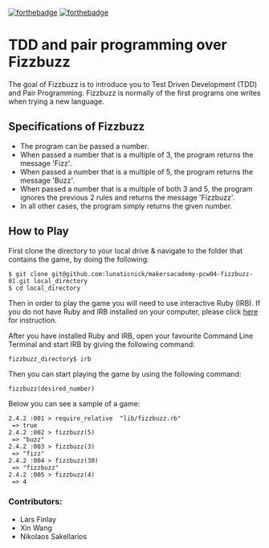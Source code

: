 [![forthebadge](http://forthebadge.com/images/badges/made-with-ruby.svg)](http://forthebadge.com) [![forthebadge](http://forthebadge.com/images/badges/uses-git.svg)](http://forthebadge.com)

# TDD and pair programming over Fizzbuzz
The goal of Fizzbuzz is to introduce you to Test Driven Development (TDD) and Pair Programming.
Fizzbuzz is normally of the first programs one writes when trying a new language.

## Specifications of Fizzbuzz
- The program can be passed a number.
- When passed a number that is a multiple of 3, the program returns the message 'Fizz'.
- When passed a number that is a multiple of 5, the program returns the message 'Buzz'.
- When passed a number that is a multiple of both 3 and 5, the program ignores the previous 2 rules and returns the message 'Fizzbuzz'.
- In all other cases, the program simply returns the given number.


## How to Play
First clone the directory to your local drive & navigate to the folder that contains the game, by doing the following:

```
$ git clone git@github.com:lunaticnick/makersacademy-pcw04-fizzbuzz-01.git local_directory
$ cd local_directory
```


Then in order to play the game you will need to use interactive Ruby (IRB). If you do not have Ruby and IRB installed on your computer, please click [here](https://www.ruby-lang.org/en/documentation/quickstart/) for instruction.

After you have installed Ruby and IRB, open your favourite Command Line Terminal and start IRB by giving the following command:

```
fizzbuzz_directory$ irb
```

Then you can start playing the game by using the following command:

```
fizzbuzz(desired_number)
```

Below you can see a sample of a game:

```
2.4.2 :001 > require_relative  "lib/fizzbuzz.rb"
 => true
2.4.2 :002 > fizzbuzz(5)
 => "buzz"
2.4.2 :003 > fizzbuzz(3)
 => "fizz"
2.4.2 :004 > fizzbuzz(30)
 => "fizzbuzz"
2.4.2 :005 > fizzbuzz(4)
 => 4
```

### Contributors:
- Lars Finlay
- Xin Wang
- Nikolaos Sakellarios
